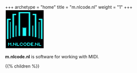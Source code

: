 +++
archetype = "home"
title = "m.nlcode.nl"
weight = "1"
+++
![m.nlcode.nl logo](icon_128x128.png)

**m.nlcode.nl** is software for working with MIDI.

{{% children %}}